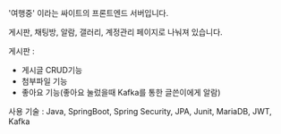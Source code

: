 '여행중' 이라는 싸이트의 프론트엔드 서버입니다.

게시판, 채팅방, 알람, 갤러리, 계정관리 페이지로 나눠져 있습니다.

게시판 : 
- 게시글 CRUD기능
- 첨부파일 기능
- 좋아요 기능(좋아요 눌렀을때 Kafka를 통한 글쓴이에게 알람)

사용 기술 : Java, SpringBoot, Spring Security, JPA, Junit, MariaDB, JWT, Kafka
